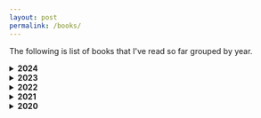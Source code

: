 ```yaml
---
layout: post
permalink: /books/
---
```


The following is list of books that I've read so far grouped by year.

<details>
  <summary><b> 2024</b></summary>

  <ol>
    <li> All the light we cannot see - <i>Anthony Doerr</i><br /></li>
    <li> Psycho-cybernetics - <i>Maxwell Maltz </i><br /></li>
    <li> What is life? - <i>Erwin Schrödinger </i><br /></li>
    <li> Clear thinking - <i>Shane Parrish </i><br /></li>
    <li> Quiet: The Power of Introverts in a World That Can't Stop Talking - <i>Susan Cain </i><br /></li>
    <li> Algorithms to Live By - <i>Brian Christian, Tom Griffiths </i><br /></li>
    <li> For the Love of Physics - <i> Walter Lewin </i><br /></li>
    <li> The Hitchhiker’s Guide to the Galaxy - <i>Douglas Adams </i><br /></li>
    <li> The Restaurant at the End of the Universe - <i>Douglas Adams </i><br /></li>
    <li> The Nature of Software Development - <i>Ron Jeffries </i><br /></li>
    <li> SQL Antipatterns: Avoiding the Pitfalls of Database Programming - <i>Bill Karwin </i><br /></li>
    <li> The Last Question - <i>Isaac Asimov </i><br /></li>
    <li> The Hobbit - <i>J.R.R. Tolkien </i><br /></li>
    <li> The Fellowship of the Ring - <i>J.R.R. Tolkien </i><br /></li>
    <li> 14 Habits of Highly Productive Developers - <i>Zeno Rocha </i><br /></li>
    <li> Jupiters Travels: Four Years Around the World on a Triumph - <i>Ted Simon </i><br /></li>
    <li> Hello Beautiful - <i>Ann Napolitano </i><br /></li>
    <li> Six of Crows - <i>Leigh Bardugo </i><br /></li>
    <li> Crooked Kingdom - <i>Leigh Bardugo </i><br /></li>
    <li> Ego is the enemy - <i>Ryan Holiday</i><br /></li>
  </ol>

</details>

<details>
  <summary><b> 2023</b></summary>

  <ol>
    <li> A Gentleman in Moscow - <i>Amor Towles</i><br /></li>
    <li> The Hard Thing About Hard Things - <i>Ben Horowitz</i><br /></li>
    <li> Creative Selection - <i>Ken Kocienda</i><br /></li>
    <li> The Song of Achilles - <i>Madeline Miller</i><br /></li>
    <li> Notes on an Execution - <i>Danya Kukafka</i><br /></li>
    <li> Chip War - <i>Chris Miller</i><br /></li>
    <li> Land of Lisp - <i>Conrad Barski</i><br /></li>
    <li> Infinite Powers: How Calculus Reveals the Secrets of the Universe - <i>Steven H. Strogatz</i><br /></li>
    <li> Slaughterhouse-Five - <i>Kurt Vonnegut Jr.</i><br /></li>
    <li> The Most Important Thing - <i>Howard Marks</i><br /></li>
    <li> What If? - <i>Randall Munroe</i><br /></li>
    <li> Same as Ever: A Guide to What Never Changes - <i>Morgan Housel</i><br /></li>
  </ol>

</details>

<details>
  <summary><b> 2022</b></summary>

  <ol>
    <li> The Minimalist Entrepreneur - <i>Sahil Lavingia</i><br /></li>
    <li> Outliers: The Story of Success - <i>Malcolm Gladwell</i><br /></li>
    <li> Optics By Example - <i>Chris Penner</i><br /></li>
    <li> Specification by Example - <i>Gojko Adzic</i><br /></li>
    <li> Building Microservices - <i>Sam Newman</i><br /></li>
    <li> 12 Rules for Life: An Antidote to Chaos - <i>Jordan B. Peterson</i><br /></li>
    <li> The Network State - <i>Balaji S. Srinivasan</i><br /></li>
    <li> Joel on Software - <i>Joel Spolsky</i><br /></li>
    <li> Things Fall Apart - <i>Chinua Achebe</i><br /></li>
    <li> The Fountains of Silence - <i>Ruta Sepetys</i><br /></li>
    <li> The Power Law: Venture Capital and the Art of Disruption - <i>Sebastian Mallaby</i><br /></li>
    <li> What Happened To You? - <i>Bruce D. Perry, Oprah Winfrey</i><br /></li>
  </ol>

</details>

<details>
  <summary><b> 2021</b></summary>

  <ol>
    <li> One Up on Wall Street - <i>Peter Lynch</i><br /></li>
    <li> The Simple Haskell Handbook - <i>Marco Sampellegrini</i><br /></li>
    <li> Deep Work - <i>Cal Newport</i><br /></li>
    <li> Zero To Production In Rust - <i>Luca Palmieri</i><br /></li>
  </ol>

</details>

<details>
  <summary><b> 2020</b></summary>

  <ol>
    <li> The Last Lecture - <i>Randy Pausch, Jeffrey Zaslow</i><br /></li>
    <li> Attitude Is Everything - <i>Jeff Keller</i><br /></li>
    <li> The Metamorphosis - <i>Franz Kafka</i><br /></li>
    <li> Man’s Search for Meaning - <i>Viktor E. Frankl</i><br /></li>
    <li> The Art of Productivity - <i>Jim Stovall</i><br /></li>
    <li> How to Win Friends & Influence People - <i>Dale Carnegie</i><br /></li>
    <li> Everyone Communicates, Few Connect - <i>John C. Maxwell</i><br /></li>
    <li> The Book: On the Taboo Against Knowing Who You Are - <i>Alan Watts </i><br /></li>
    <li> The Art of Optimism - <i>Jim Stovall </i><br /></li>
    <li> The Subtle Art of Not Giving a Fuck- <i>Mark Manson</i><br /></li>
    <li> The Perks of Being a Wallflower - <i>Stephen Chbosky</i><br /></li>
    <li> The One Thing - <i>Gary Keller, Jay Papasan</i><br /></li>
    <li> Bad Blood: Secrets and Lies in a Silicon Valley Startup - <i>John Carreyrou</i><br /></li>
    <li> A Brief History of Time - <i>Stephen Hawking</i><br /></li>
    <li> Can't Hurt Me: Master Your Mind and Defy the Odds - <i>David Goggins</i><br /></li>
    <li> The Ride of a Lifetime - <i>Robert Iger, Joel Lovell</i><br /></li>
    <li> Shape Up: Stop Running in Circles and Ship Work that Matters - <i>Ryan Singer</i><br /></li>
    <li> The Silent Patient - <i>Alex Michaelides</i><br /></li>
    <li> 21 Lessons for the 21st Century - <i>Yuval Noah Harari</i><br /></li>
    <li> Shoe Dog: A Memoir by the Creator of Nike - <i>Phil Knight</i><br /></li>
    <li> 1984 - <i>George Orwell</i><br /></li>
    <li> Atomic Habits - <i>James Clear</i><br /></li>
    <li> The Great Mental Models: General Thinking Concepts - <i>Shane Parrish, Rhiannon Beaubien</i><br /></li>
    <li> The Psychology of Money - <i>Morgan Housel</i><br /></li>
    <li> Meditations- <i>Marcus Aurelius</i><br /></li>
    <li> The Daily Stoic- <i>Ryan Holiday</i><br /></li>
    <li> A letter to a Hindu - <i>Leo Tolstoy</i><br /></li>
    <li> The Almanack of Naval Ravikant: A Guide to Wealth and Happiness - <i>Eric Jorgenson</i><br /></li>
  </ol>

</details>
